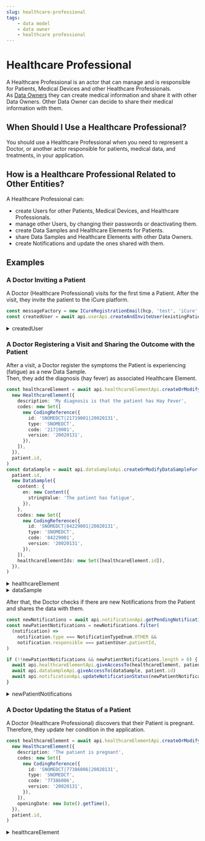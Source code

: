 ```yaml
---
slug: healthcare-professional
tags:
    - data model
    - data owner
    - healthcare professional
---
```

# Healthcare Professional

A Healthcare Professional is an actor that can manage and is responsible for Patients, Medical Devices and other 
Healthcare Professionals.  
As [Data Owners](/sdks/glossary#data-owner) they can create medical information and share it with other Data Owners.
Other Data Owner can decide to share their medical information with them.

## When Should I Use a Healthcare Professional?

You should use a Healthcare Professional when you need to represent a Doctor, or another actor responsible for patients,
medical data, and treatments, in your application.

## How is a Healthcare Professional Related to Other Entities?

A Healthcare Professional can:
- create Users for other Patients, Medical Devices, and Healthcare Professionals.  
- manage other Users, by changing their passwords or deactivating them.  
- create Data Samples and Healthcare Elements for Patients.  
- share Data Samples and Healthcare Elements with other Data Owners.  
- create Notifications and  update the ones shared with them.

## Examples

### A Doctor Inviting a Patient

A Doctor (Healthcare Professional) visits for the first time a Patient. After the visit, they invite the patient
to the iCure platform.

<!-- file://code-samples/explanation/doctor-invites-a-patient/index.mts snippet:doctor invites user-->
```typescript
const messageFactory = new ICureRegistrationEmail(hcp, 'test', 'iCure', existingPatient)
const createdUser = await api.userApi.createAndInviteUser(existingPatient, messageFactory)
```
<!-- output://code-samples/explanation/doctor-invites-a-patient/createdUser.txt -->
<details>
<summary>createdUser</summary>

```json
{
  "id": "7a6b2227-a886-43be-a33a-94a6771dc27c",
  "rev": "1-fb516453aef2f827be7f0533564fce3c",
  "created": 1682493711304,
  "name": "fdd399d0@icure.com",
  "login": "fdd399d0@icure.com",
  "groupId": "ic-e2etest-medtech-docs",
  "patientId": "82d4ed50-ab11-4009-98ae-e70536546fe2",
  "email": "fdd399d0@icure.com",
  "properties": {},
  "roles": {},
  "sharingDataWith": {},
  "authenticationTokens": {}
}
```
</details>

### A Doctor Registering a Visit and Sharing the Outcome with the Patient

After a visit, a Doctor register the symptoms the Patient is experiencing (fatigue) as a new Data Sample.  
Then, they add the diagnosis (hay fever) as associated Healthcare Element.

<!-- file://code-samples/explanation/doctor-shares-data-with-patient/index.mts snippet:doctor shares medical data-->
```typescript
const healthcareElement = await api.healthcareElementApi.createOrModifyHealthcareElement(
  new HealthcareElement({
    description: 'My diagnosis is that the patient has Hay Fever',
    codes: new Set([
      new CodingReference({
        id: 'SNOMEDCT|21719001|20020131',
        type: 'SNOMEDCT',
        code: '21719001',
        version: '20020131',
      }),
    ]),
  }),
  patient.id,
)
const dataSample = await api.dataSampleApi.createOrModifyDataSampleFor(
  patient.id,
  new DataSample({
    content: {
      en: new Content({
        stringValue: 'The patient has fatigue',
      }),
    },
    codes: new Set([
      new CodingReference({
        id: 'SNOMEDCT|84229001|20020131',
        type: 'SNOMEDCT',
        code: '84229001',
        version: '20020131',
      }),
    ]),
    healthcareElementIds: new Set([healthcareElement.id]),
  }),
)
```
<!-- output://code-samples/explanation/doctor-shares-data-with-patient/healthcareElement.txt -->
<details>
<summary>healthcareElement</summary>

```json
{
  "id": "a72dd3e9-9a50-423c-ae21-35bb380a8e63",
  "rev": "1-9d34cde2b845705807309417c74506be",
  "created": 1682493724426,
  "modified": 1682493724426,
  "author": "3531d4cd-69a7-41d3-b711-e2edaae99875",
  "responsible": "d4817fbd-c84e-486d-92da-daa2aa2edc48",
  "healthcareElementId": "a72dd3e9-9a50-423c-ae21-35bb380a8e63",
  "valueDate": 20230426072204,
  "openingDate": 20230426072204,
  "description": "My diagnosis is that the patient has Hay Fever",
  "identifiers": [],
  "codes": {},
  "labels": {},
  "systemMetaData": {
    "secretForeignKeys": [
      "ce1568d1-d1d5-4c0a-b05b-18efed77163d"
    ],
    "cryptedForeignKeys": {
      "d4817fbd-c84e-486d-92da-daa2aa2edc48": {}
    },
    "delegations": {
      "d4817fbd-c84e-486d-92da-daa2aa2edc48": {}
    },
    "encryptionKeys": {
      "d4817fbd-c84e-486d-92da-daa2aa2edc48": {}
    },
    "encryptedSelf": "h6wo0KjyPMowE7AgZMKPdPZfbMDp6lgezBtLfhthTQXXZyZ9yqYbZ0+heJWuv36LbHQZu71OLt7AIcbAc2X1xSD1yZuz+EPCZtFn6AiBdus="
  }
}
```
</details>

<!-- output://code-samples/explanation/doctor-shares-data-with-patient/dataSample.txt -->
<details>
<summary>dataSample</summary>

```json
{
  "id": "51c2fa84-6141-41ad-8fc0-679fc95b7e0b",
  "qualifiedLinks": {},
  "batchId": "5dac91e7-103e-4c7f-a98b-ec8e6d2a37fa",
  "index": 0,
  "valueDate": 20230426072205,
  "openingDate": 20230426072205,
  "created": 1682493725225,
  "modified": 1682493725226,
  "author": "3531d4cd-69a7-41d3-b711-e2edaae99875",
  "responsible": "d4817fbd-c84e-486d-92da-daa2aa2edc48",
  "identifiers": [],
  "healthcareElementIds": {},
  "canvasesIds": {},
  "content": {
    "en": {
      "stringValue": "The patient has fatigue",
      "compoundValue": [],
      "ratio": [],
      "range": []
    }
  },
  "codes": {},
  "labels": {},
  "systemMetaData": {
    "secretForeignKeys": [
      "ce1568d1-d1d5-4c0a-b05b-18efed77163d"
    ],
    "cryptedForeignKeys": {
      "d4817fbd-c84e-486d-92da-daa2aa2edc48": {}
    },
    "delegations": {
      "d4817fbd-c84e-486d-92da-daa2aa2edc48": {}
    },
    "encryptionKeys": {
      "d4817fbd-c84e-486d-92da-daa2aa2edc48": {}
    }
  }
}
```
</details>

After that, the Doctor checks if there are new Notifications from the Patient and shares the data with them.

<!-- file://code-samples/explanation/doctor-shares-data-with-patient/index.mts snippet:doctor receives notification-->
```typescript
const newNotifications = await api.notificationApi.getPendingNotificationsAfter()
const newPatientNotifications = newNotifications.filter(
  (notification) =>
    notification.type === NotificationTypeEnum.OTHER &&
    notification.responsible === patientUser.patientId,
)

if (!!newPatientNotifications && newPatientNotifications.length > 0) {
  await api.healthcareElementApi.giveAccessTo(healthcareElement, patient.id)
  await api.dataSampleApi.giveAccessTo(dataSample, patient.id)
  await api.notificationApi.updateNotificationStatus(newPatientNotifications[0], 'completed')
}
```
<!-- output://code-samples/explanation/doctor-shares-data-with-patient/newPatientNotifications.txt -->
<details>
<summary>newPatientNotifications</summary>

```text
[
  {
    "id": "28a75e22-9d65-4307-9a99-0774d6c7c422",
    "rev": "1-72c27ed9e1cd3a21873dfe975e7ce433",
    "created": 1682493726056,
    "modified": 1682493726056,
    "author": "68a4f7d3-aa5d-43ff-95a1-ba14675397ca",
    "responsible": "3238dd4f-be09-4375-bb5b-0bf9d737ac94",
    "status": "completed",
    "identifiers": [],
    "properties": [],
    "type": "OTHER",
    "systemMetaData": {
      "secretForeignKeys": [],
      "cryptedForeignKeys": {},
      "delegations": {
        "3238dd4f-be09-4375-bb5b-0bf9d737ac94": {},
        "d4817fbd-c84e-486d-92da-daa2aa2edc48": {}
      },
      "encryptionKeys": {
        "3238dd4f-be09-4375-bb5b-0bf9d737ac94": {},
        "d4817fbd-c84e-486d-92da-daa2aa2edc48": {}
      }
    }
  }
]
```
</details>

### A Doctor Updating the Status of a Patient

A Doctor (Healthcare Professional) discovers that their Patient is pregnant. Therefore, they update her condition in the
application.

<!-- file://code-samples/explanation/doctor-creates-he/index.mts snippet:doctor can create HE-->
```typescript
const healthcareElement = await api.healthcareElementApi.createOrModifyHealthcareElement(
  new HealthcareElement({
    description: 'The patient is pregnant',
    codes: new Set([
      new CodingReference({
        id: 'SNOMEDCT|77386006|20020131',
        type: 'SNOMEDCT',
        code: '77386006',
        version: '20020131',
      }),
    ]),
    openingDate: new Date().getTime(),
  }),
  patient.id,
)
```
<!-- output://code-samples/explanation/doctor-creates-he/healthcareElement.txt -->
<details>
<summary>healthcareElement</summary>

```json
{
  "id": "f291f117-9d0c-42a4-82cd-c3d6f6bc1974",
  "rev": "1-cdad5190f3f5075789b09cbd9793a0a8",
  "created": 1682493708885,
  "modified": 1682493708885,
  "author": "f7ec463c-44b4-414e-9e7f-f2cc0967cc01",
  "responsible": "b16baab3-b6a3-42a0-b4b5-8dc8e00cc806",
  "healthcareElementId": "f291f117-9d0c-42a4-82cd-c3d6f6bc1974",
  "valueDate": 20230426072148,
  "openingDate": 1682493708192,
  "description": "The patient is pregnant",
  "identifiers": [],
  "codes": {},
  "labels": {},
  "systemMetaData": {
    "secretForeignKeys": [
      "4742a08d-bbc1-4ed1-a758-f0a605529bf1"
    ],
    "cryptedForeignKeys": {
      "b16baab3-b6a3-42a0-b4b5-8dc8e00cc806": {}
    },
    "delegations": {
      "b16baab3-b6a3-42a0-b4b5-8dc8e00cc806": {}
    },
    "encryptionKeys": {
      "b16baab3-b6a3-42a0-b4b5-8dc8e00cc806": {}
    },
    "encryptedSelf": "de8pQxU4RjsIao5xVoBtnQY/hYb1OSGMldoQPAP832NWPLKaps7IItrW1jRgk5lKLSMGutpvoSNyb/wvPZgZig=="
  }
}
```
</details>
